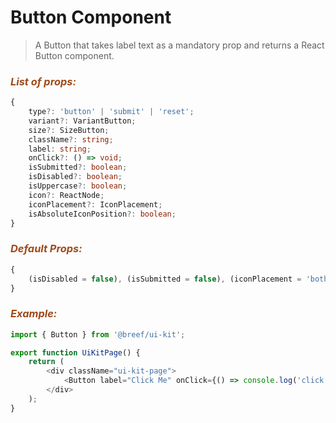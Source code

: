 # Button Component

> A Button that takes label text as a mandatory prop and returns a React Button component.

### _<span style="color: #9f4a19">List of props:</span>_

```typescript
{
    type?: 'button' | 'submit' | 'reset';
    variant?: VariantButton;
    size?: SizeButton;
    className?: string;
    label: string;
    onClick?: () => void;
    isSubmitted?: boolean;
    isDisabled?: boolean;
    isUppercase?: boolean;
    icon?: ReactNode;
    iconPlacement?: IconPlacement;
    isAbsoluteIconPosition?: boolean;
}
```

### _<span style="color: #9f4a19">Default Props:</span>_

```typescript
{
    (isDisabled = false), (isSubmitted = false), (iconPlacement = 'both'), (type = 'button');
}
```

### _<span style="color: #9f4a19">Example:</span>_

```typescript
import { Button } from '@breef/ui-kit';

export function UiKitPage() {
    return (
        <div className="ui-kit-page">
            <Button label="Click Me" onClick={() => console.log('click!')} />
        </div>
    );
}
```
